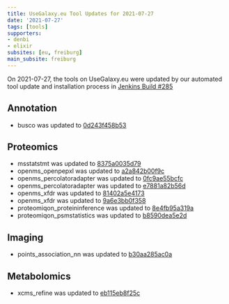 ```yaml
---
title: UseGalaxy.eu Tool Updates for 2021-07-27
date: '2021-07-27'
tags: [tools]
supporters:
- denbi
- elixir
subsites: [eu, freiburg]
main_subsite: freiburg
---
```


On 2021-07-27, the tools on UseGalaxy.eu were updated by our automated tool update and installation process in [Jenkins Build #285](https://build.galaxyproject.eu/job/usegalaxy-eu/job/install-tools/#285/)


## Annotation

- busco was updated to [0d243f458b53](https://toolshed.g2.bx.psu.edu/view/iuc/busco/0d243f458b53)

## Proteomics

- msstatstmt was updated to [8375a0035d79](https://toolshed.g2.bx.psu.edu/view/galaxyp/msstatstmt/8375a0035d79)
- openms_openpepxl was updated to [a2a842b00f9c](https://toolshed.g2.bx.psu.edu/view/galaxyp/openms_openpepxl/a2a842b00f9c)
- openms_percolatoradapter was updated to [0fc9ae55bcfc](https://toolshed.g2.bx.psu.edu/view/galaxyp/openms_percolatoradapter/0fc9ae55bcfc)
- openms_percolatoradapter was updated to [e7881a82b56d](https://toolshed.g2.bx.psu.edu/view/galaxyp/openms_percolatoradapter/e7881a82b56d)
- openms_xfdr was updated to [81402a5e4173](https://toolshed.g2.bx.psu.edu/view/galaxyp/openms_xfdr/81402a5e4173)
- openms_xfdr was updated to [9a6e3bb0f358](https://toolshed.g2.bx.psu.edu/view/galaxyp/openms_xfdr/9a6e3bb0f358)
- proteomiqon_proteininference was updated to [8e4fb95a319a](https://toolshed.g2.bx.psu.edu/view/galaxyp/proteomiqon_proteininference/8e4fb95a319a)
- proteomiqon_psmstatistics was updated to [b8590dea5e2d](https://toolshed.g2.bx.psu.edu/view/galaxyp/proteomiqon_psmstatistics/b8590dea5e2d)

## Imaging

- points_association_nn was updated to [b30aa285ac0a](https://toolshed.g2.bx.psu.edu/view/imgteam/points_association_nn/b30aa285ac0a)

## Metabolomics

- xcms_refine was updated to [eb115eb8f25c](https://toolshed.g2.bx.psu.edu/view/workflow4metabolomics/xcms_refine/eb115eb8f25c)


